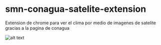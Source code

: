 # smn-conagua-satelite-extension
Extension de chrome para ver el clima por medio de imagenes de satelite gracias a la pagina de conagua

![alt text](https://giphy.com/gifs/JD66Ru5cD0gX0kQ5Uj "Logo Title Text 1")

